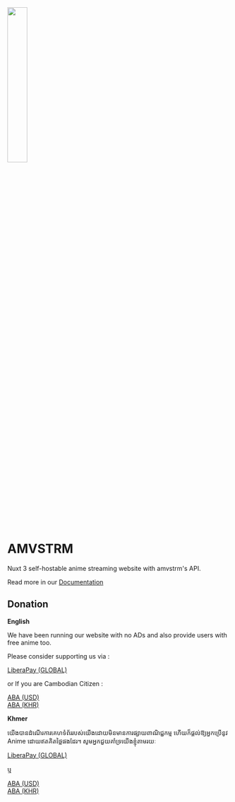 <img src="https://cdn.amvstr.ml/amv.png" width=30% />

# AMVSTRM

Nuxt 3 self-hostable anime streaming website with amvstrm's API.  

Read more in our [Documentation](https://amvdocs.pages.dev/introduction) 

## Donation

__English__

We have been running our website with no ADs and also provide users with free anime too.

Please consider supporting us via :

[LiberaPay (GLOBAL)](https://en.liberapay.com/amvstrm/)

or If you are Cambodian Citizen :

[ABA (USD)](https://aslnk.ml/aba.nyt92)  
[ABA (KHR)](https://aslnk.ml/aba.nyt92.khr)

__Khmer__

យើង​បាន​ដំណើរការ​គេហទំព័រ​របស់​យើង​ដោយ​មិន​មាន​ការ​ផ្សាយ​ពាណិជ្ជកម្ម ហើយ​ក៏​ផ្តល់​ឱ្យ​អ្នក​ប្រើ​នូវ​ Anime ដោយ​ឥត​គិត​ថ្លៃ​ផង​ដែរ។
សូមអ្នកជួយគាំទ្រយើងខ្ញុំតាមរយៈ

[LiberaPay (GLOBAL)](https://en.liberapay.com/amvstrm/)

ឬ

[ABA (USD)](https://aslnk.ml/aba.nyt92)  
[ABA (KHR)](https://aslnk.ml/aba.nyt92.khr)

